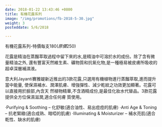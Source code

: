 ```yaml
---
date: 2018-01-22 13:43:46 +0800
title: 有機花露系列
image: "/img/promotions/fb-2018-5-30.jpg"
weight: 3
posteddate: 5/6/2018

---
```

有機花露系列-特價每支$180 (原價$250)

花露是精油在蒸餾萃取過程中留下來的水,是精油中可溶於水的成份。除了含有微量精油之外,
還有豐富天然維生素、礦物質和抗氧化物,是一種極易被皮膚所吸收的超卓深層補濕液。

意大利Jayanti賽雅媞新近推出的3款花露,只選用有機植物進行蒸餾萃取,進而提升當中能量,
使保濕補水、潤澤肌膚、增強彈性、減少乾紋之功效更加顯著。花露可以直接用於臉部,內含天
然植物精華,不含酒精成份,是最佳化妝水代替品。3款花露提供全方位保濕滋潤,適合任何膚
質使用。

‧Purifying & Soothing – 化舒敏(適合油性、易出痘痘的肌膚)
‧Anti Age & Toning – 抗老緊緻(適合成熟、暗啞的肌膚)
‧Illuminating & Moisturizer – 補水亮肌(適合乾性、缺水的肌膚)